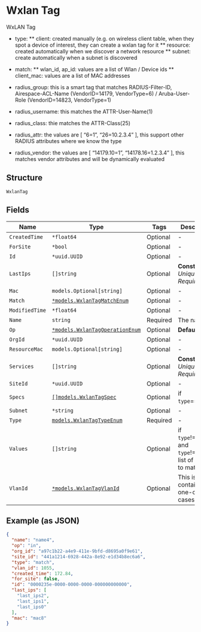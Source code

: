
# Wxlan Tag

WxLAN Tag

* type:
  ** client: created manually (e.g. on wireless client table, when they spot a device of interest, they can create a wxlan tag for it
  ** resource: created automatically when we discover a network resource
  ** subnet: create automatically when a subnet is discovered

* match:
  ** wlan_id, ap_id: values are a list of Wlan / Device ids
  ** client_mac: values are a list of MAC addresses

* radius_group: this is a smart tag that matches RADIUS-Filter-ID, Airespace-ACL-Name (VendorID=14179, VendorType=6) / Aruba-User-Role (VendorID=14823, VendorType=1)

* radius_username: this matches the ATTR-User-Name(1)

* radius_class: thie matches the ATTR-Class(25)

* radius_attr: the values are [ “6=1”, “26=10.2.3.4” ], this support other RADIUS attributes where we know the type

* radius_vendor: the values are [ “14179.10=1”, “14178.16=1.2.3.4” ], this matches vendor attributes and will be dynamically evaluated

## Structure

`WxlanTag`

## Fields

| Name | Type | Tags | Description |
|  --- | --- | --- | --- |
| `CreatedTime` | `*float64` | Optional | - |
| `ForSite` | `*bool` | Optional | - |
| `Id` | `*uuid.UUID` | Optional | - |
| `LastIps` | `[]string` | Optional | **Constraints**: *Unique Items Required* |
| `Mac` | `models.Optional[string]` | Optional | - |
| `Match` | [`*models.WxlanTagMatchEnum`](../../doc/models/wxlan-tag-match-enum.md) | Optional | - |
| `ModifiedTime` | `*float64` | Optional | - |
| `Name` | `string` | Required | The name |
| `Op` | [`*models.WxlanTagOperationEnum`](../../doc/models/wxlan-tag-operation-enum.md) | Optional | **Default**: `"in"` |
| `OrgId` | `*uuid.UUID` | Optional | - |
| `ResourceMac` | `models.Optional[string]` | Optional | - |
| `Services` | `[]string` | Optional | **Constraints**: *Unique Items Required* |
| `SiteId` | `*uuid.UUID` | Optional | - |
| `Specs` | [`[]models.WxlanTagSpec`](../../doc/models/wxlan-tag-spec.md) | Optional | if `type`==`specs` |
| `Subnet` | `*string` | Optional | - |
| `Type` | [`models.WxlanTagTypeEnum`](../../doc/models/wxlan-tag-type-enum.md) | Required | - |
| `Values` | `[]string` | Optional | if `type`!=`vlan_id` and `type`!=`specs`, list of values to match |
| `VlanId` | [`*models.WxlanTagVlanId`](../../doc/models/containers/wxlan-tag-vlan-id.md) | Optional | This is a container for one-of cases. |

## Example (as JSON)

```json
{
  "name": "name4",
  "op": "in",
  "org_id": "a97c1b22-a4e9-411e-9bfd-d8695a0f9e61",
  "site_id": "441a1214-6928-442a-8e92-e1d34b8ec6a6",
  "type": "match",
  "vlan_id": 1055,
  "created_time": 172.84,
  "for_site": false,
  "id": "0000235e-0000-0000-0000-000000000000",
  "last_ips": [
    "last_ips2",
    "last_ips1",
    "last_ips0"
  ],
  "mac": "mac8"
}
```

